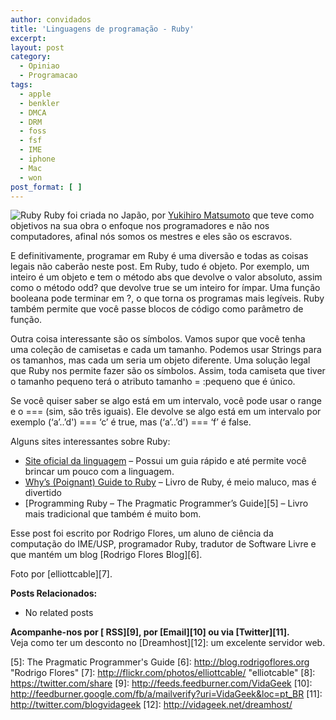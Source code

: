```yaml
---
author: convidados
title: 'Linguagens de programação - Ruby'
excerpt:
layout: post
category:
  - Opiniao
  - Programacao
tags:
  - apple
  - benkler
  - DMCA
  - DRM
  - foss
  - fsf
  - IME
  - iphone
  - Mac
  - won
post_format: [ ]
---
```

![Ruby][1] Ruby foi criada no Japão, por [Yukihiro Matsumoto][2] que teve como objetivos na sua obra o enfoque nos programadores e não nos computadores, afinal nós somos os mestres e eles são os escravos. 

E definitivamente, programar em Ruby é uma diversão e todas as coisas legais não caberão neste post. Em Ruby, tudo é objeto. Por exemplo, um inteiro é um objeto e tem o método abs que devolve o valor absoluto, assim como o método odd? que devolve true se um inteiro for ímpar. Uma função booleana pode terminar em ?, o que torna os programas mais legíveis. Ruby também permite que você passe blocos de código como parâmetro de função. 

Outra coisa interessante são os símbolos. Vamos supor que você tenha uma coleção de camisetas e cada um tamanho. Podemos usar Strings para os tamanhos, mas cada um seria um objeto diferente. Uma solução legal que Ruby nos permite fazer são os símbolos. Assim, toda camiseta que tiver o tamanho pequeno terá o atributo tamanho = :pequeno que é único. 

Se você quiser saber se algo está em um intervalo, você pode usar o range e o === (sim, são três iguais). Ele devolve se algo está em um intervalo por exemplo (‘a’..’d') === ‘c’ é true, mas (‘a’..’d') === ‘f’ é false. 

Alguns sites interessantes sobre Ruby:

*   [Site oficial da linguagem][3] – Possui um guia rápido e até permite você brincar um pouco com a linguagem.
*   [Why’s (Poignant) Guide to Ruby][4] – Livro de Ruby, é meio maluco, mas é divertido
*   [Programming Ruby – The Pragmatic Programmer’s Guide][5] – Livro mais tradicional que também é muito bom.

Esse post foi escrito por Rodrigo Flores, um aluno de ciência da computação do IME/USP, programador Ruby, tradutor de Software Livre e que mantém um blog [Rodrigo Flores Blog][6]. 

Foto por [elliottcable][7].  


**Posts Relacionados:** 
*   No related posts









**Acompanhe-nos por [ RSS][9], por [Email][10] ou via [Twitter][11].**  
Veja como ter um desconto no [Dreamhost][12]: um excelente servidor web.

 [1]: http://vidageek.net/wp-content/uploads/2008/11/ruby.jpg
 [2]: http://en.wikipedia.org/wiki/Yukihiro_Matsumoto
 [3]: http://www.ruby-lang.org/en/ "Ruby Oficial"
 [4]: http://poignantguide.net/ruby/
 [5]: The Pragmatic Programmer's Guide
 [6]: http://blog.rodrigoflores.org "Rodrigo Flores"
 [7]: http://flickr.com/photos/elliottcable/ "elliotcable"
 [8]: https://twitter.com/share
 [9]: http://feeds.feedburner.com/VidaGeek
 [10]: http://feedburner.google.com/fb/a/mailverify?uri=VidaGeek&loc=pt_BR
 [11]: http://twitter.com/blogvidageek
 [12]: http://vidageek.net/dreamhost/
